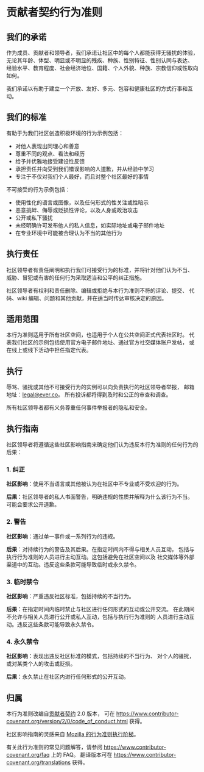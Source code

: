 # 贡献者契约行为准则

## 我们的承诺

作为成员、贡献者和领导者，我们承诺让社区中的每个人都能获得无骚扰的体验，
无论其年龄、体型、明显或不明显的残疾、种族、性别特征、性别认同与表达、
经验水平、教育程度、社会经济地位、国籍、个人外貌、种族、宗教信仰或性取向如何。

我们承诺以有助于建立一个开放、友好、多元、包容和健康社区的方式行事和互动。

## 我们的标准

有助于为我们社区创造积极环境的行为示例包括：

* 对他人表现出同理心和善意
* 尊重不同的观点、看法和经历
* 给予并优雅地接受建设性反馈
* 承担责任并向受到我们错误影响的人道歉，并从经验中学习
* 专注于不仅对我们个人最好，而且对整个社区最好的事情

不可接受的行为示例包括：

* 使用性化的语言或图像，以及任何形式的性关注或性暗示
* 恶意挑衅、侮辱或贬损性评论，以及人身或政治攻击
* 公开或私下骚扰
* 未经明确许可发布他人的私人信息，如实际地址或电子邮件地址
* 在专业环境中可能被合理认为不当的其他行为

## 执行责任

社区领导者有责任阐明和执行我们可接受行为的标准，并将针对他们认为不当、
威胁、冒犯或有害的任何行为采取适当和公平的纠正措施。

社区领导者有权利和责任删除、编辑或拒绝与本行为准则不符的评论、提交、
代码、wiki 编辑、问题和其他贡献，并在适当时传达审核决定的原因。

## 适用范围

本行为准则适用于所有社区空间，也适用于个人在公共空间正式代表社区时。
代表我们社区的示例包括使用官方电子邮件地址、通过官方社交媒体账户发帖，
或在线上或线下活动中担任指定代表。

## 执行

辱骂、骚扰或其他不可接受行为的实例可以向负责执行的社区领导者举报，
邮箱地址：<legal@ever.co>。
所有投诉都将得到及时和公正的审查和调查。

所有社区领导者都有义务尊重任何事件举报者的隐私和安全。

## 执行指南

社区领导者将遵循这些社区影响指南来确定他们认为违反本行为准则的任何行为的后果：

### 1. 纠正

**社区影响**：使用不当语言或其他被认为在社区中不专业或不受欢迎的行为。

**后果**：社区领导者的私人书面警告，明确违规的性质并解释为什么该行为不当。
可能会要求公开道歉。

### 2. 警告

**社区影响**：通过单一事件或一系列行为的违规。

**后果**：对持续行为的警告及其后果。在指定时间内不得与相关人员互动，
包括与执行行为准则的人员进行主动互动。这包括避免在社区空间以及
社交媒体等外部渠道中的互动。违反这些条款可能导致临时或永久禁令。

### 3. 临时禁令

**社区影响**：严重违反社区标准，包括持续的不当行为。

**后果**：在指定时间内临时禁止与社区进行任何形式的互动或公开交流。
在此期间不允许与相关人员进行公开或私人互动，包括与执行行为准则的
人员进行主动互动。违反这些条款可能导致永久禁令。

### 4. 永久禁令

**社区影响**：表现出违反社区标准的模式，包括持续的不当行为、
对个人的骚扰，或对某类个人的攻击或贬损。

**后果**：永久禁止在社区内进行任何形式的公开互动。

## 归属

本行为准则改编自[贡献者契约][homepage] 2.0 版本，
可在 <https://www.contributor-covenant.org/version/2/0/code_of_conduct.html> 获得。

社区影响指南的灵感来自 [Mozilla 的行为准则执行阶梯](https://github.com/mozilla/diversity)。

[homepage]: https://www.contributor-covenant.org

有关此行为准则的常见问题解答，请参阅 <https://www.contributor-covenant.org/faq> 上的 FAQ。
翻译版本可在 <https://www.contributor-covenant.org/translations> 获得。

